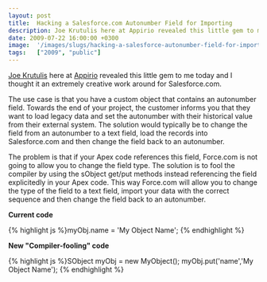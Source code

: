 ```yaml
---
layout: post
title:  Hacking a Salesforce.com Autonumber Field for Importing
description: Joe Krutulis here at Appirio revealed this little gem to me today and I thought it an extremely creative work around for Salesforce.com. The use case is that you have a custom object that contains an autonumber field. Towards the end of your project, the customer informs you that they want to load legacy data and set the autonumber with their historical value from their external system. The solution would typically be to change the field from an autonumber to a text field, load the records into 
date: 2009-07-22 16:00:00 +0300
image:  '/images/slugs/hacking-a-salesforce-autonumber-field-for-importing.jpg'
tags:   ["2009", "public"]
---
```

<p><a href="http://www.facebook.com/joe.krutulis" target="_blank">Joe Krutulis</a> here at <a href="http://www.appirio.com" target="_blank">Appirio</a> revealed this little gem to me today and I thought it an extremely creative work around for Salesforce.com.</p>
<p>The use case is that you have a custom object that contains an autonumber field. Towards the end of your project, the customer informs you that they want to load legacy data and set the autonumber with their historical value from their external system. The solution would typically be to change the field from an autonumber to a text field, load the records into Salesforce.com and then change the field back to an autonumber.</p>
<p>The problem is that if your Apex code references this field, Force.com is not going to allow you to change the field type. The solution is to fool the compiler by using the sObject get/put methods instead referencing the field explicitedly in your Apex code. This way Force.com will allow you to change the type of the field to a text field, import your data with the correct sequence and then change the field back to an autonumber.</p>
<p><strong>Current code</strong></p>
{% highlight js %}myObj.name = 'My Object Name';
{% endhighlight %}
<p><strong>New "Compiler-fooling" code</strong></p>
{% highlight js %}SObject myObj = new MyObject();
myObj.put('name','My Object Name');
{% endhighlight %}

